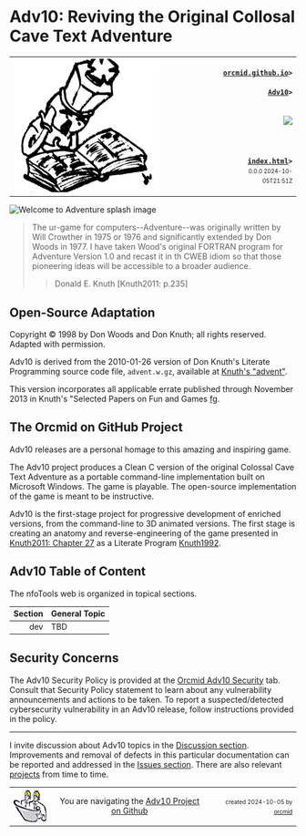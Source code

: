 <!-- index.md 0.0.0                UTF-8                         2024-10-04
     ----1----|----2----|----3----|----4----|----5----|----6----|----7----|--*
     source <https://github.com/orcmid/Adv10/blob/master/docs/index.md>
     construction structure, manifest, and job jar at
     <https://orcmid.github.io/Adv10/>
     -->

# Adv10: Reviving the Original Collosal Cave Text Adventure

<table border="0" width="100%">
  <tr>
    <td width="72%" align="left">
       <img src="images/F56xx02-ChessPlayer-logo.png">
    </td>
    <td width="28%" valign="middle" align="right">
      <b><code><a href="../" target="top">orcmid.github.io</a>&gt;<br />
	  <a href="./" target="_top">Adv10</a>&gt;
      </code></b>
      <br /><br />
      <a href="https://clustrmaps.com/site/1bw9w" title="Visit tracker">
            <img src="//www.clustrmaps.com/map_v2.png?d=3-2eQV4fOuelVHp_YtztZ0hl9Uj4ei9zLKw_nRgCgyM&cl=ffffff" />
      </a>
      <br /><br />
      <b><code>
         <a href="index.html" target="_top">index.html</a>&gt;</code></b>
      <br />
      <small><small>
        0.0.0 2024-10-05T21:51Z<!-- MAINTAIN THIS MANUALLY -->
      </small></small>
      </td>
  </tr>
</table>

![Welcome to Adventure splash image](../images/Adv10-0.0.0-splash.png)

> The ur-game for computers--Adventure--was originally written by Will
Crowther in 1975 or 1976 and significantly extended by Don Woods in 1977.
I have taken Wood's original FORTRAN program for Adventure Version 1.0 and
recast it in th CWEB idiom so that those pioneering ideas will be accessible
to a broader audience.
>> Donald E. Knuth [Knuth2011: p.235]

## Open-Source Adaptation

Copyright © 1998 by Don Woods and Don Knuth; all rights reserved.
Adapted with permission.

 Adv10 is derived from the 2010-01-26 version of Don Knuth's Literate
 Programming source code file, `advent.w.gz`, available at
 [Knuth's "advent"](http://www-cs-faculty.stanford.edu/~knuth/programs.html#advent).

This version incorporates all applicable errate published through November
2013 in Knuth's "Selected Papers on Fun and Games
[fg](http://www-cs-faculty.stanford.edu/~knuth/fg.html).

## The Orcmid on GitHub Project

Adv10 releases are a personal homage to this amazing and inspiring game.

The Adv10 project produces a Clean C version of the
original Colossal Cave Text Adventure as a portable command-line
implementation built on Microsoft Windows.  The game is playable.  The
open-source implementation of the game is meant to be instructive.

Adv10 is the first-stage project for progressive development of enriched
versions, from the command-line to 3D animated versions.  The first stage
is creating an anatomy and reverse-engineering of the game presented in
[Knuth2011: Chapter 27](../bib/authors.htm#Knuth2011)
as a Literate Program [Knuth1992](../bib/authors.htm#Knuth1992).

## Adv10 Table of Content

The nfoTools web is organized in topical sections.

| **Section** |  **General Topic** |
|   --:       |  ---               |
| dev | TBD |

## Security Concerns

The Adv10 Security Policy is provided at the
[Orcmid Adv10 Security](https://github.com/orcmid/Adv10/security) tab.
Consult that Security Policy statement to learn about any vulnerability
announcements and actions to be taken.  To report a suspected/detected
cybersecurity vulnerability in an Adv10 release, follow instructions
provided in the policy.

----

I invite discussion about Adv10 topics in the
[Discussion section](https://github.com/orcmid/Adv10/discussions).
Improvements and removal of defects in this particular documentation can be
reported and addressed in the
[Issues section](https://github.com/orcmid/Adv10/issues).  There are also
relevant [projects](https://github.com/orcmid/Adv10/projects?type=classic)
from time to time.

<table border="0" cellspacing="3" width="100%">
  <tr>
    <td width="14%">
	<a href="index.htm" target="_top">
       <img border="0" src="images/hardhat-thumb.gif" alt="Hard Hat Area"
            align="left" width="80" height="57">
       </a>
    </td>
    <td width="54%" valign="middle" align="center">
      You are navigating the <a href="./">Adv10 Project on Github</a></td>
    <td width="30%">
      <p align="right"><font size="-2">created 2024-10-05 by
         <a target="_top" href="../orcmid">orcmid</a> </font></p>
    </td>
  </tr>
</table>
<!--
      0.0.0  2024-10-05T21:51Z Initial placeholder, adapted from nfoTools
             hybridForm 0.0.13.

      -->
